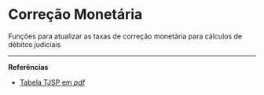 # Correção Monetária

Funções para atualizar as taxas de correção monetária para cálculos de débitos judiciais

-------

**Referências**

- [Tabela TJSP em *pdf*](https://www.tjsp.jus.br/Download/Tabelas/TabelaDebitosJudiciais.pdf)
